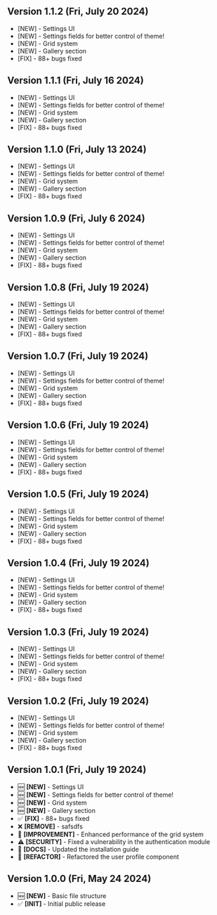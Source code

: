 ## Version 1.1.2 (Fri, July 20 2024)

- [NEW] - Settings UI
- [NEW] - Settings fields for better control of theme!
- [NEW] - Grid system
- [NEW] - Gallery section
- [FIX] - 88+ bugs fixed

## Version 1.1.1 (Fri, July 16 2024)

- [NEW] - Settings UI
- [NEW] - Settings fields for better control of theme!
- [NEW] - Grid system
- [NEW] - Gallery section
- [FIX] - 88+ bugs fixed

## Version 1.1.0 (Fri, July 13 2024)

- [NEW] - Settings UI
- [NEW] - Settings fields for better control of theme!
- [NEW] - Grid system
- [NEW] - Gallery section
- [FIX] - 88+ bugs fixed

## Version 1.0.9 (Fri, July 6 2024)

- [NEW] - Settings UI
- [NEW] - Settings fields for better control of theme!
- [NEW] - Grid system
- [NEW] - Gallery section
- [FIX] - 88+ bugs fixed

## Version 1.0.8 (Fri, July 19 2024)

- [NEW] - Settings UI
- [NEW] - Settings fields for better control of theme!
- [NEW] - Grid system
- [NEW] - Gallery section
- [FIX] - 88+ bugs fixed

## Version 1.0.7 (Fri, July 19 2024)

- [NEW] - Settings UI
- [NEW] - Settings fields for better control of theme!
- [NEW] - Grid system
- [NEW] - Gallery section
- [FIX] - 88+ bugs fixed

## Version 1.0.6 (Fri, July 19 2024)

- [NEW] - Settings UI
- [NEW] - Settings fields for better control of theme!
- [NEW] - Grid system
- [NEW] - Gallery section
- [FIX] - 88+ bugs fixed

## Version 1.0.5 (Fri, July 19 2024)

- [NEW] - Settings UI
- [NEW] - Settings fields for better control of theme!
- [NEW] - Grid system
- [NEW] - Gallery section
- [FIX] - 88+ bugs fixed

## Version 1.0.4 (Fri, July 19 2024)

- [NEW] - Settings UI
- [NEW] - Settings fields for better control of theme!
- [NEW] - Grid system
- [NEW] - Gallery section
- [FIX] - 88+ bugs fixed

## Version 1.0.3 (Fri, July 19 2024)

- [NEW] - Settings UI
- [NEW] - Settings fields for better control of theme!
- [NEW] - Grid system
- [NEW] - Gallery section
- [FIX] - 88+ bugs fixed

## Version 1.0.2 (Fri, July 19 2024)

- [NEW] - Settings UI
- [NEW] - Settings fields for better control of theme!
- [NEW] - Grid system
- [NEW] - Gallery section
- [FIX] - 88+ bugs fixed

## Version 1.0.1 (Fri, July 19 2024)

- 🆕 **[NEW]** - Settings UI
- 🆕 **[NEW]** - Settings fields for better control of theme!
- 🆕 **[NEW]** - Grid system
- 🆕 **[NEW]** - Gallery section
- ✅ **[FIX]** - 88+ bugs fixed
- ❌ **[REMOVE]** - safsdfs
- 🚀 **[IMPROVEMENT]** - Enhanced performance of the grid system
- ⚠️ **[SECURITY]** - Fixed a vulnerability in the authentication module
- 📜 **[DOCS]** - Updated the installation guide
- 🔄 **[REFACTOR]** - Refactored the user profile component

## Version 1.0.0 (Fri, May 24 2024)

- 🆕 **[NEW]** - Basic file structure
- ✅ **[INIT]** - Initial public release
